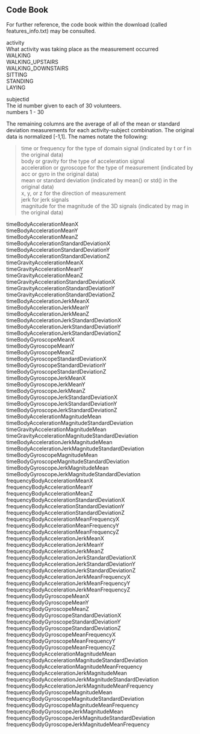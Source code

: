 Code Book
---------

For further reference, the code book within the download (called features_info.txt) may be consulted.

activity  
	What activity was taking place as the measurement occurred  
		WALKING  
		WALKING_UPSTAIRS  
		WALKING_DOWNSTAIRS  
		SITTING  
		STANDING  
		LAYING  
		

subjectid  
	The id number given to each of 30 volunteers.  
		numbers 1 - 30  
		

The remaining columns are the average of all of the mean or standard deviation measurements for each activity-subject combination. The original data is normalized [-1,1]. The names notate the following:
>time or frequency for the type of domain signal (indicated by t or f in the original data)  
>body or gravity for the type of acceleration signal  
>acceleration or gyroscope for the type of measurement (indicated by acc or gyro in the original data)  
>mean or standard deviation (indicated by mean() or std() in the original data)  
>x, y, or z for the direction of measurement  
>jerk for jerk signals  
>magnitude for the magnitude of the 3D signals (indicated by mag in the original data)  

timeBodyAccelerationMeanX  
timeBodyAccelerationMeanY  
timeBodyAccelerationMeanZ  
timeBodyAccelerationStandardDeviationX  
timeBodyAccelerationStandardDeviationY  
timeBodyAccelerationStandardDeviationZ  
timeGravityAccelerationMeanX  
timeGravityAccelerationMeanY  
timeGravityAccelerationMeanZ  
timeGravityAccelerationStandardDeviationX  
timeGravityAccelerationStandardDeviationY  
timeGravityAccelerationStandardDeviationZ  
timeBodyAccelerationJerkMeanX  
timeBodyAccelerationJerkMeanY  
timeBodyAccelerationJerkMeanZ  
timeBodyAccelerationJerkStandardDeviationX  
timeBodyAccelerationJerkStandardDeviationY  
timeBodyAccelerationJerkStandardDeviationZ  
timeBodyGyroscopeMeanX  
timeBodyGyroscopeMeanY  
timeBodyGyroscopeMeanZ  
timeBodyGyroscopeStandardDeviationX  
timeBodyGyroscopeStandardDeviationY  
timeBodyGyroscopeStandardDeviationZ  
timeBodyGyroscopeJerkMeanX  
timeBodyGyroscopeJerkMeanY  
timeBodyGyroscopeJerkMeanZ  
timeBodyGyroscopeJerkStandardDeviationX  
timeBodyGyroscopeJerkStandardDeviationY  
timeBodyGyroscopeJerkStandardDeviationZ  
timeBodyAccelerationMagnitudeMean  
timeBodyAccelerationMagnitudeStandardDeviation  
timeGravityAccelerationMagnitudeMean  
timeGravityAccelerationMagnitudeStandardDeviation  
timeBodyAccelerationJerkMagnitudeMean  
timeBodyAccelerationJerkMagnitudeStandardDeviation  
timeBodyGyroscopeMagnitudeMean  
timeBodyGyroscopeMagnitudeStandardDeviation  
timeBodyGyroscopeJerkMagnitudeMean  
timeBodyGyroscopeJerkMagnitudeStandardDeviation  
frequencyBodyAccelerationMeanX  
frequencyBodyAccelerationMeanY  
frequencyBodyAccelerationMeanZ  
frequencyBodyAccelerationStandardDeviationX  
frequencyBodyAccelerationStandardDeviationY  
frequencyBodyAccelerationStandardDeviationZ  
frequencyBodyAccelerationMeanFrequencyX  
frequencyBodyAccelerationMeanFrequencyY  
frequencyBodyAccelerationMeanFrequencyZ  
frequencyBodyAccelerationJerkMeanX  
frequencyBodyAccelerationJerkMeanY  
frequencyBodyAccelerationJerkMeanZ  
frequencyBodyAccelerationJerkStandardDeviationX  
frequencyBodyAccelerationJerkStandardDeviationY  
frequencyBodyAccelerationJerkStandardDeviationZ  
frequencyBodyAccelerationJerkMeanFrequencyX  
frequencyBodyAccelerationJerkMeanFrequencyY  
frequencyBodyAccelerationJerkMeanFrequencyZ  
frequencyBodyGyroscopeMeanX  
frequencyBodyGyroscopeMeanY  
frequencyBodyGyroscopeMeanZ  
frequencyBodyGyroscopeStandardDeviationX  
frequencyBodyGyroscopeStandardDeviationY  
frequencyBodyGyroscopeStandardDeviationZ  
frequencyBodyGyroscopeMeanFrequencyX  
frequencyBodyGyroscopeMeanFrequencyY  
frequencyBodyGyroscopeMeanFrequencyZ  
frequencyBodyAccelerationMagnitudeMean  
frequencyBodyAccelerationMagnitudeStandardDeviation  
frequencyBodyAccelerationMagnitudeMeanFrequency  
frequencyBodyAccelerationJerkMagnitudeMean  
frequencyBodyAccelerationJerkMagnitudeStandardDeviation  
frequencyBodyAccelerationJerkMagnitudeMeanFrequency  
frequencyBodyGyroscopeMagnitudeMean  
frequencyBodyGyroscopeMagnitudeStandardDeviation  
frequencyBodyGyroscopeMagnitudeMeanFrequency  
frequencyBodyGyroscopeJerkMagnitudeMean  
frequencyBodyGyroscopeJerkMagnitudeStandardDeviation  
frequencyBodyGyroscopeJerkMagnitudeMeanFrequency  